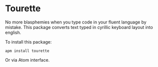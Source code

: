 # Tourette

No more blasphemies when you type code in your fluent language by mistake.
This package converts text typed in cyrillic keyboard layout into english.

To install this package:

`apm install tourette`

Or via Atom interface.
